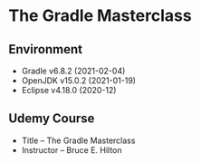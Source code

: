 # The Gradle Masterclass

## Environment
- Gradle v6.8.2 (2021-02-04)
- OpenJDK v15.0.2 (2021-01-19)
- Eclipse v4.18.0 (2020-12)

## Udemy Course
- Title – The Gradle Masterclass
- Instructor – Bruce E. Hilton
